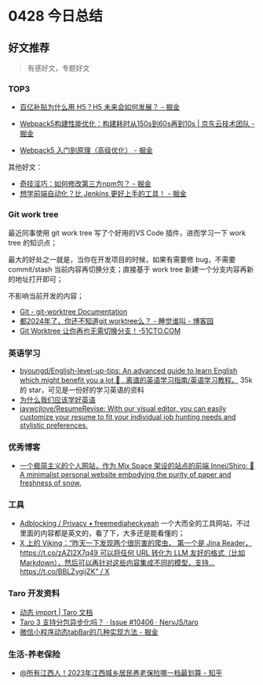 
# 0428 今日总结



## 好文推荐
> 有感好文，专题好文

### TOP3

- [百亿补贴为什么用 H5？H5 未来会如何发展？ - 掘金](https://juejin.cn/post/7344325496983732250)

- [Webpack5构建性能优化：构建耗时从150s到60s再到10s | 京东云技术团队 - 掘金](https://juejin.cn/post/7231720920984125497)
- [Webpack5 入门到原理（高级优化） - 掘金](https://juejin.cn/post/7307161607939260416)




其他好文：

- [奇技淫巧：如何修改第三方npm包？ - 掘金](https://juejin.cn/post/7356534347509497919)
- [想学前端自动化？比 Jenkins 更好上手的工具！ - 掘金](https://juejin.cn/post/7356114363881291815)

### Git work tree

最近同事使用 git work tree 写了个好用的VS Code 插件，进而学习一下 work tree 的知识点；

最大的好处之一就是，当你在开发项目的时候，如果有需要修 bug，不需要 commit/stash 当前内容再切换分支；直接基于 work tree 新建一个分支内容再新的地址打开即可；

不影响当前开发的内容；

- [Git - git-worktree Documentation](https://git-scm.com/docs/git-worktree/zh_HANS-CN)
- [都2024年了，你还不知道git worktree么？ - 睡觉谁叫 - 博客园](https://www.cnblogs.com/programmingBB/p/18150897)
- [Git Worktree 让你再也无需切换分支！-51CTO.COM](https://www.51cto.com/article/786472.html)


### 英语学习

- [byoungd/English-level-up-tips: An advanced guide to learn English which might benefit you a lot 🎉 . 离谱的英语学习指南/英语学习教程。](https://github.com/byoungd/English-level-up-tips) 35k 的 star，可见是一份好的学习英语的资料
- [为什么我们应该学好英语](https://byoungd.github.io/English-level-up-tips/#/part-1/1-understanding)
- [jaywcjlove/ResumeRevise: With our visual editor, you can easily customize your resume to fit your individual job hunting needs and stylistic preferences.](https://github.com/jaywcjlove/ResumeRevise)

### 优秀博客

- [一个极简主义的个人网站，作为 Mix Space 架设的站点的前端 Innei/Shiro: 📜 A minimalist personal website embodying the purity of paper and freshness of snow.](https://github.com/Innei/Shiro)

### 工具
- [Adblocking / Privacy • freemediaheckyeah](https://fmhy.net/adblockvpnguide) 一个大而全的工具网站，不过里面的内容都是英文的，看了下，大多还是能看懂的；
- [X 上的 Viking：“昨天一下发现两个很厉害的爬虫， 第一个是 Jina Reader， https://t.co/zAZI2X7q49 可以将任何 URL 转化为 LLM 友好的格式（比如 Markdown），然后可以再针对这些内容集成不同的模型，支持… https://t.co/BBLZygijZK” / X](https://twitter.com/vikingmute/status/1780040990847590898)


### Taro 开发资料

- [动态 import | Taro 文档](https://nervjs.github.io/taro-docs/docs/dynamic-import/)
- [Taro 3 支持分包异步化吗？ · Issue #10406 · NervJS/taro](https://github.com/NervJS/taro/issues/10406)
- [微信小程序动态tabBar的几种实现方法 - 掘金](https://juejin.cn/post/6844904110957789192)


### 生活-养老保险

- [@所有江西人！2023年江西城乡居民养老保险哪一档最划算 - 知乎](https://zhuanlan.zhihu.com/p/652900210)
